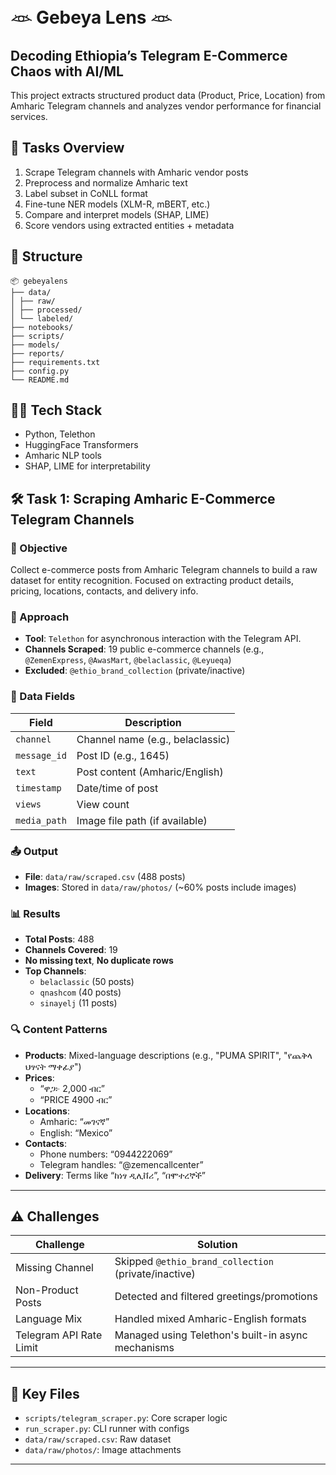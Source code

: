 # 𓁺 Gebeya Lens 𓁺

## Decoding Ethiopia’s Telegram E-Commerce Chaos with AI/ML

This project extracts structured product data (Product, Price, Location) from Amharic Telegram channels and analyzes vendor performance for financial services.

## 🔧 Tasks Overview
1. Scrape Telegram channels with Amharic vendor posts
2. Preprocess and normalize Amharic text
3. Label subset in CoNLL format
4. Fine-tune NER models (XLM-R, mBERT, etc.)
5. Compare and interpret models (SHAP, LIME)
6. Score vendors using extracted entities + metadata

## 📁 Structure
```
📦 gebeyalens
├── data/
│ ├── raw/
│ ├── processed/
│ └── labeled/
├── notebooks/
├── scripts/
├── models/
├── reports/
├── requirements.txt
├── config.py
└── README.md
```

## 👨‍💻 Tech Stack
- Python, Telethon
- HuggingFace Transformers
- Amharic NLP tools
- SHAP, LIME for interpretability

## 🛠 Task 1: Scraping Amharic E-Commerce Telegram Channels

### 🎯 Objective  
Collect e-commerce posts from Amharic Telegram channels to build a raw dataset for entity recognition. Focused on extracting product details, pricing, locations, contacts, and delivery info.

### 🚀 Approach  

- **Tool**: `Telethon` for asynchronous interaction with the Telegram API.  
- **Channels Scraped**: 19 public e-commerce channels (e.g., `@ZemenExpress`, `@AwasMart`, `@belaclassic`, `@Leyueqa`)  
- **Excluded**: `@ethio_brand_collection` (private/inactive)

### 📌 Data Fields  

| Field        | Description |
|--------------|-------------|
| `channel`    | Channel name (e.g., belaclassic) |
| `message_id` | Post ID (e.g., 1645) |
| `text`       | Post content (Amharic/English) |
| `timestamp`  | Date/time of post |
| `views`      | View count |
| `media_path` | Image file path (if available) |

### 📤 Output  

- **File**: `data/raw/scraped.csv` (488 posts)  
- **Images**: Stored in `data/raw/photos/` (~60% posts include images)

### 📊 Results  

- **Total Posts**: 488  
- **Channels Covered**: 19  
- **No missing text**, **No duplicate rows**  
- **Top Channels**:  
  - `belaclassic` (50 posts)  
  - `qnashcom` (40 posts)  
  - `sinayelj` (11 posts)  

### 🔍 Content Patterns  

- **Products**: Mixed-language descriptions (e.g., "PUMA SPIRIT", "የጨቅላ ህፃናት ማቀፊያ")  
- **Prices**:  
  - “ዋጋ፦ 2,000 ብር”  
  - “PRICE 4900 ብር”  
- **Locations**:  
  - Amharic: “መገናኛ”  
  - English: “Mexico”  
- **Contacts**:  
  - Phone numbers: “0944222069”  
  - Telegram handles: “@zemencallcenter”  
- **Delivery**: Terms like “ከነፃ ዲሊቨሪ”, “በሞተረኞች”

---

## ⚠️ Challenges  

| Challenge               | Solution                                               |
|-------------------------|--------------------------------------------------------|
| Missing Channel         | Skipped `@ethio_brand_collection` (private/inactive)  |
| Non-Product Posts       | Detected and filtered greetings/promotions             |
| Language Mix            | Handled mixed Amharic-English formats                  |
| Telegram API Rate Limit | Managed using Telethon's built-in async mechanisms     |

---

## 📂 Key Files  

- `scripts/telegram_scraper.py`: Core scraper logic  
- `run_scraper.py`: CLI runner with configs  
- `data/raw/scraped.csv`: Raw dataset  
- `data/raw/photos/`: Image attachments  

---
